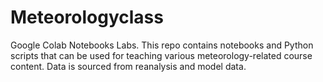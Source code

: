 # Meteorologyclass
Google Colab Notebooks Labs. This repo contains notebooks and Python scripts that can be used for teaching various meteorology-related course content.
Data is sourced from reanalysis and model data. 
 

